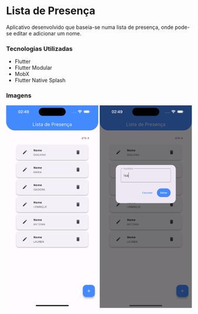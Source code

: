 # Lista de Presença

Aplicativo desenvolvido que baseia-se numa lista de presença, onde pode-se editar e adicionar um nome.

### Tecnologias Utilizadas
- Flutter
- Flutter Modular
- MobX
- Flutter Native Splash 

### Imagens 
<img src="/assets/images/Simulator Screenshot - iPhone 15 Pro Max - 2024-01-21 at 02.49.26.png" width="250" height="550">
<img src="/assets/images/Simulator Screenshot - iPhone 15 Pro Max - 2024-01-21 at 02.49.36.png"width="250" height="550">
